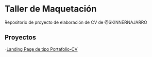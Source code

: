 # Taller de Maquetación

Repositorio de proyecto de elaboración de CV de @SKINNERNAJARRO

## Proyectos

-[Landing Page de tipo Portafolio-CV](https://SKINNERNAJARRO.github.io/proyecto/LandingPage)